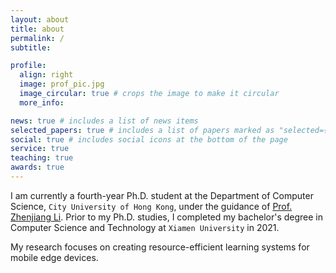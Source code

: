```yaml
---
layout: about
title: about
permalink: /
subtitle:

profile:
  align: right
  image: prof_pic.jpg
  image_circular: true # crops the image to make it circular
  more_info:

news: true # includes a list of news items
selected_papers: true # includes a list of papers marked as "selected={true}"
social: true # includes social icons at the bottom of the page
service: true
teaching: true
awards: true
---
```


I am currently a fourth-year Ph.D. student at the Department of Computer Science, `City University of Hong Kong`, under the guidance of [Prof. Zhenjiang Li](https://www.cs.cityu.edu.hk/~zhenjili/). Prior to my Ph.D. studies, I completed my bachelor's degree in Computer Science and Technology at `Xiamen University` in 2021.

My research focuses on creating resource-efficient learning systems for mobile edge devices.
